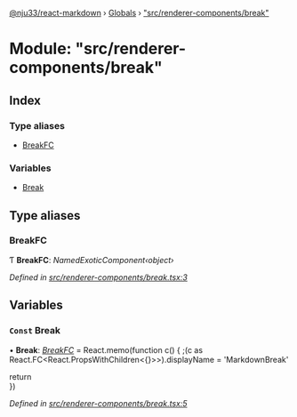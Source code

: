 [@nju33/react-markdown](../README.md) › [Globals](../globals.md) › ["src/renderer-components/break"](_src_renderer_components_break_.md)

# Module: "src/renderer-components/break"

## Index

### Type aliases

* [BreakFC](_src_renderer_components_break_.md#breakfc)

### Variables

* [Break](_src_renderer_components_break_.md#const-break)

## Type aliases

###  BreakFC

Ƭ **BreakFC**: *NamedExoticComponent‹object›*

*Defined in [src/renderer-components/break.tsx:3](https://github.com/nju33/react-markdown/blob/3889a1e/src/renderer-components/break.tsx#L3)*

## Variables

### `Const` Break

• **Break**: *[BreakFC](_src_renderer_components_break_.md#breakfc)* = React.memo(function c() {
  ;(c as React.FC<React.PropsWithChildren<{}>>).displayName = 'MarkdownBreak'

  return <br className="md__break" />
})

*Defined in [src/renderer-components/break.tsx:5](https://github.com/nju33/react-markdown/blob/3889a1e/src/renderer-components/break.tsx#L5)*
